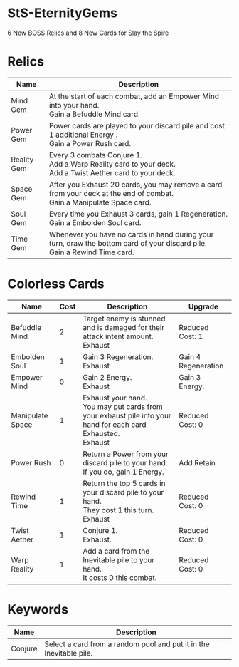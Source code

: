 # StS-EternityGems
6 New BOSS Relics and 8 New Cards for Slay the Spire

# Relics
| Name | Description |
| --- | --- |
| Mind Gem | At the start of each combat, add an Empower Mind into your hand. <br /> Gain a Befuddle Mind card. |
| Power Gem | Power cards are played to your discard pile and cost 1 additional Energy . <br /> Gain a Power Rush card. |
| Reality Gem | Every 3 combats Conjure 1. <br /> Add a Warp Reality card to your deck. <br /> Add a Twist Aether card to your deck.  |
| Space Gem | After you Exhaust 20 cards, you may remove a card from your deck at the end of combat. <br /> Gain a Manipulate Space card. |
| Soul Gem | Every time you Exhaust 3 cards, gain 1 Regeneration. <br /> Gain a Embolden Soul card. |
| Time Gem | Whenever you have no cards in hand during your turn, draw the bottom card of your discard pile. <br /> Gain a Rewind Time card. |

# Colorless Cards
| Name | Cost | Description                                                                                                               | Upgrade             |
| --- |------|---------------------------------------------------------------------------------------------------------------------------|---------------------|
| Befuddle Mind | 2    | Target enemy is stunned and is damaged for their attack intent amount. <br /> Exhaust                                     | Reduced Cost: 1     |
| Embolden Soul | 1    | Gain 3 Regeneration. <br /> Exhaust                                                                                       | Gain 4 Regeneration |
| Empower Mind | 0    | Gain 2 Energy. <br /> Exhaust                                                                                             | Gain 3 Energy.      |
| Manipulate Space | 1    | Exhaust your hand. <br /> You may put cards from your exhaust pile into your hand for each card Exhausted. <br /> Exhaust | Reduced Cost: 0     |
| Power Rush | 0    | Return a Power from your discard pile to your hand. <br /> If you do, gain 1 Energy.                                      | Add Retain          |
| Rewind Time | 1    | Return the top 5 cards in your discard pile to your hand. <br /> They cost 1 this turn. <br /> Exhaust                    | Reduced Cost: 0     |
| Twist Aether | 1 | Conjure 1. <br /> Exhaust.                                                                                                | Reduced Cost: 0 |
| Warp Reality | 1    | Add a card from the Inevitable pile to your hand. <br /> It costs 0 this combat.                                          | Reduced Cost: 0     |

# Keywords
| Name | Description |
| --- | --- |
| Conjure | Select a card from a random pool and put it in the Inevitable pile. |
